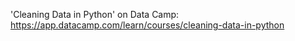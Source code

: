 
'Cleaning Data in Python' on Data Camp: https://app.datacamp.com/learn/courses/cleaning-data-in-python
